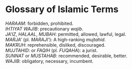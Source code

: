 Glossary of Islamic Terms
=========================

*HARAAM*: forbidden, prohibited.  
*IHTIYAT WAJIB*: precautionary *wajib*.  
*JA’IZ*, *HALAAL*, *MUBAH*: permitted, allowed, lawful, legal.  
*MARJA’* (pl. *MARAJI’*): A high-ranking *mujtahid*.  
*MAKRUH*: reprehensible, disliked, discouraged.  
*MUJTAHID*: or *FAQIH* (pl. *FUQAHA*): a jurist.  
*SUNNAT* or *MUSTAHAB*: recommended, desirable, better.  
*WAJIB*: obligatory, necessary, incumbent.



